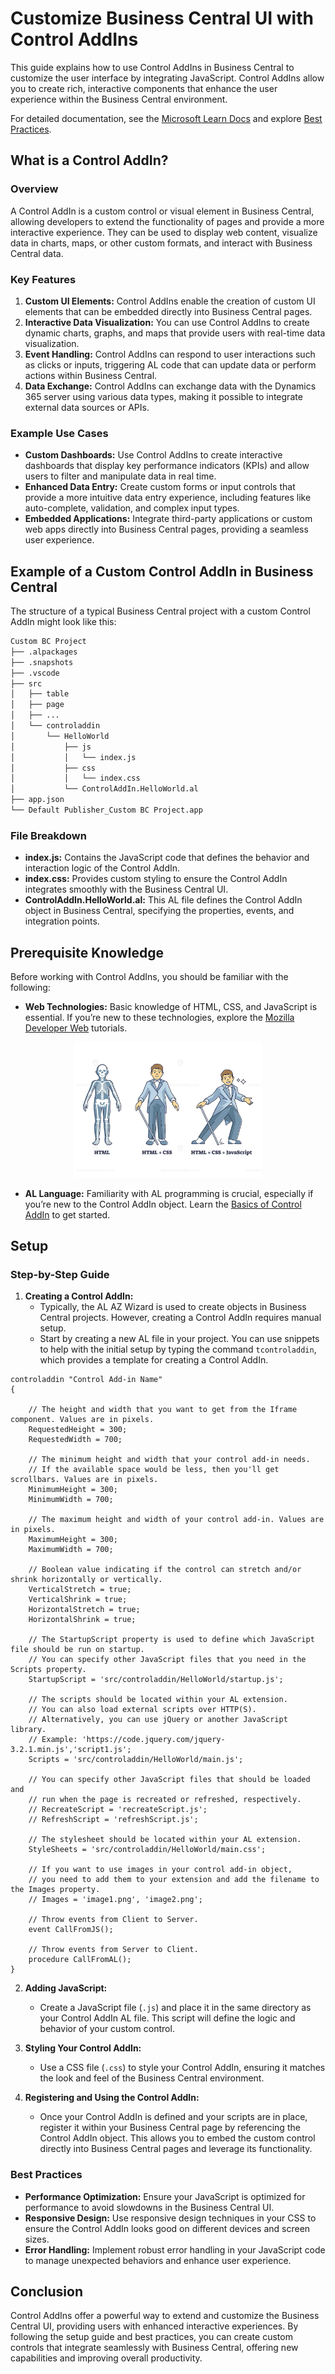 
# Customize Business Central UI with Control AddIns

This guide explains how to use Control AddIns in Business Central to customize the user interface by integrating JavaScript. Control AddIns allow you to create rich, interactive components that enhance the user experience within the Business Central environment.

For detailed documentation, see the [Microsoft Learn Docs](https://learn.microsoft.com/en-us/dynamics365/business-central/dev-itpro/developer/devenv-control-addin-style) and explore [Best Practices](https://learn.microsoft.com/en-us/dynamics365/business-central/dev-itpro/developer/devenv-control-addin-bestpractices).

## What is a Control AddIn?

### Overview
A Control AddIn is a custom control or visual element in Business Central, allowing developers to extend the functionality of pages and provide a more interactive experience. They can be used to display web content, visualize data in charts, maps, or other custom formats, and interact with Business Central data.

### Key Features
1. **Custom UI Elements:** Control AddIns enable the creation of custom UI elements that can be embedded directly into Business Central pages.
2. **Interactive Data Visualization:** You can use Control AddIns to create dynamic charts, graphs, and maps that provide users with real-time data visualization.
3. **Event Handling:** Control AddIns can respond to user interactions such as clicks or inputs, triggering AL code that can update data or perform actions within Business Central.
4. **Data Exchange:** Control AddIns can exchange data with the Dynamics 365 server using various data types, making it possible to integrate external data sources or APIs.

### Example Use Cases
- **Custom Dashboards:** Use Control AddIns to create interactive dashboards that display key performance indicators (KPIs) and allow users to filter and manipulate data in real time.
- **Enhanced Data Entry:** Create custom forms or input controls that provide a more intuitive data entry experience, including features like auto-complete, validation, and complex input types.
- **Embedded Applications:** Integrate third-party applications or custom web apps directly into Business Central pages, providing a seamless user experience.


## Example of a Custom Control AddIn in Business Central

The structure of a typical Business Central project with a custom Control AddIn might look like this:

```md
Custom BC Project
├── .alpackages
├── .snapshots
├── .vscode
├── src
│   ├── table
│   ├── page 
│   ├── ...
│   └── controladdin
│       └── HelloWorld
│           ├── js
│           │   └── index.js
│           ├── css
│           │   └── index.css
│           └── ControlAddIn.HelloWorld.al
├── app.json
└── Default Publisher_Custom BC Project.app
```

### File Breakdown
- **index.js:** Contains the JavaScript code that defines the behavior and interaction logic of the Control AddIn.
- **index.css:** Provides custom styling to ensure the Control AddIn integrates smoothly with the Business Central UI.
- **ControlAddIn.HelloWorld.al:** This AL file defines the Control AddIn object in Business Central, specifying the properties, events, and integration points.


## Prerequisite Knowledge

Before working with Control AddIns, you should be familiar with the following:

- **Web Technologies:** Basic knowledge of HTML, CSS, and JavaScript is essential. If you’re new to these technologies, explore the [Mozilla Developer Web](https://developer.mozilla.org/en-US/docs/Learn) tutorials.

<div align="center">
  <img width="300" alt="Shows an illustrated sun in light mode and a moon with stars in dark mode." src="./Resources/html_css_javascript_suit.webp">
</div>

- **AL Language:** Familiarity with AL programming is crucial, especially if you’re new to the Control AddIn object. Learn the [Basics of Control AddIn](https://learn.microsoft.com/en-us/dynamics365/business-central/dev-itpro/developer/devenv-control-addin-object) to get started.


## Setup

### Step-by-Step Guide
1. **Creating a Control AddIn:**
   - Typically, the AL AZ Wizard is used to create objects in Business Central projects. However, creating a Control AddIn requires manual setup.
   - Start by creating a new AL file in your project. You can use snippets to help with the initial setup by typing the command `tcontroladdin`, which provides a template for creating a Control AddIn.
```AL
controladdin "Control Add-in Name"
{

    // The height and width that you want to get from the Iframe component. Values are in pixels.
    RequestedHeight = 300;
    RequestedWidth = 700;

    // The minimum height and width that your control add-in needs. 
    // If the available space would be less, then you'll get scrollbars. Values are in pixels.
    MinimumHeight = 300;
    MinimumWidth = 700;

    // The maximum height and width of your control add-in. Values are in pixels.
    MaximumHeight = 300;
    MaximumWidth = 700;

    // Boolean value indicating if the control can stretch and/or shrink horizontally or vertically.
    VerticalStretch = true;
    VerticalShrink = true;
    HorizontalStretch = true;
    HorizontalShrink = true;

    // The StartupScript property is used to define which JavaScript file should be run on startup. 
    // You can specify other JavaScript files that you need in the Scripts property.
    StartupScript = 'src/controladdin/HelloWorld/startup.js';

    // The scripts should be located within your AL extension. 
    // You can also load external scripts over HTTP(S). 
    // Alternatively, you can use jQuery or another JavaScript library.
    // Example: 'https://code.jquery.com/jquery-3.2.1.min.js','script1.js';
    Scripts = 'src/controladdin/HelloWorld/main.js';

    // You can specify other JavaScript files that should be loaded and 
    // run when the page is recreated or refreshed, respectively.
    // RecreateScript = 'recreateScript.js';
    // RefreshScript = 'refreshScript.js';

    // The stylesheet should be located within your AL extension. 
    StyleSheets = 'src/controladdin/HelloWorld/main.css';

    // If you want to use images in your control add-in object, 
    // you need to add them to your extension and add the filename to the Images property.
    // Images = 'image1.png', 'image2.png';

    // Throw events from Client to Server.
    event CallFromJS();

    // Throw events from Server to Client.
    procedure CallFromAL();
}
```

2. **Adding JavaScript:**
   - Create a JavaScript file (`.js`) and place it in the same directory as your Control AddIn AL file. This script will define the logic and behavior of your custom control.

3. **Styling Your Control AddIn:**
   - Use a CSS file (`.css`) to style your Control AddIn, ensuring it matches the look and feel of the Business Central environment.

4. **Registering and Using the Control AddIn:**
   - Once your Control AddIn is defined and your scripts are in place, register it within your Business Central page by referencing the Control AddIn object. This allows you to embed the custom control directly into Business Central pages and leverage its functionality.

### Best Practices
- **Performance Optimization:** Ensure your JavaScript is optimized for performance to avoid slowdowns in the Business Central UI.
- **Responsive Design:** Use responsive design techniques in your CSS to ensure the Control AddIn looks good on different devices and screen sizes.
- **Error Handling:** Implement robust error handling in your JavaScript code to manage unexpected behaviors and enhance user experience.


## Conclusion

Control AddIns offer a powerful way to extend and customize the Business Central UI, providing users with enhanced interactive experiences. By following the setup guide and best practices, you can create custom controls that integrate seamlessly with Business Central, offering new capabilities and improving overall productivity.
